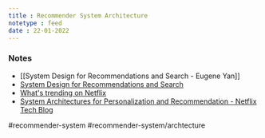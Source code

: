 ```yaml
---
title : Recommender System Architecture
notetype : feed
date : 22-01-2022
---
```



### Notes
- [[System Design for Recommendations and Search - Eugene Yan]]
- [System Design for Recommendations and Search](https://eugeneyan.com/writing/system-design-for-discovery/)
- [What's trending on Netflix](https://netflixtechblog.com/whats-trending-on-netflix-f00b4b037f61)
- [System Architectures for Personalization and Recommendation - Netflix Tech Blog](https://netflixtechblog.com/system-architectures-for-personalization-and-recommendation-e081aa94b5d8)


#recommender-system #recommender-system/archtecture